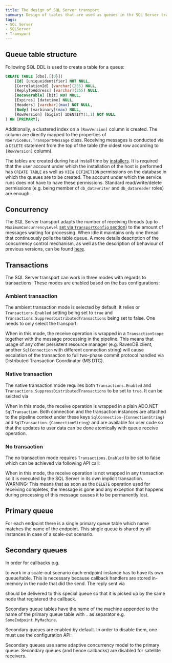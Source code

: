 ```yaml
---
title: The design of SQL Server transport
summary: Design of tables that are used as queues in thr SQL Server transport
tags:
- SQL Server
- SQLServer
- Transport
---
```


## Queue table structure

Following SQL DDL is used to create a table for a queue:

```SQL
CREATE TABLE [dbo].[{0}](
	[Id] [uniqueidentifier] NOT NULL,
	[CorrelationId] [varchar](255) NULL,
	[ReplyToAddress] [varchar](255) NULL,
	[Recoverable] [bit] NOT NULL,
	[Expires] [datetime] NULL,
	[Headers] [varchar](max) NOT NULL,
	[Body] [varbinary](max) NULL,
	[RowVersion] [bigint] IDENTITY(1,1) NOT NULL
) ON [PRIMARY];
```

Additionally, a clustered index on a `[RowVersion]` column is created. The column are directly mapped to the properties of `NServiceBus.TransportMessage` class. Receiving messages is conducted via a `DELETE` statement from the top of the table (the oldest row according to `[RowVersion]` column).

The tables are created during host install time by [installers](/nservicebus/operations/installers.md). It is required that the user account under which the installation of the host is performed has `CREATE TABLE` as well as `VIEW DEFINITION` permissions on the database in which the queues are to be created. The account under which the service runs does not have to have these permissions. Standard read/write/delete permissions (e.g. being member of `db_datawriter` and `db_datareader` roles) are enough.

## Concurrency

The SQL Server transport adapts the number of receiving threads (up to `MaximumConcurrencyLevel` [set via `TransportConfig` section](/nservicebus/msmq/transportconfig.md)) to the amount of messages waiting for processing. When idle it maintains only one thread that continuously polls the table queue. A more details description of the concurrency control mechanism, as well as the description of behaviour of previous versions, can be found [here](concurrency.md).

## Transactions

The SQL Server transport can work in three modes with regards to transactions. These modes are enabled based on the bus configurations:

### Ambient transaction

The ambient transaction mode is selected by default. It relies or `Transactions.Enabled` setting being set to `true` and `Transactions.SuppressDistributedTransactions` being set to false. One needs to only select the transport:

<!-- import sqlserver-config-transactionscope -->

When in this mode, the receive operation is wrapped in a `TransactionScope` together with the message processing in the pipeline. This means that usage of any other persistent resource manager (e.g. RavenDB client, another `SqlConnection` with different connection string) will cause escalation of the transaction to full two-phase commit protocol handled via Distributed Transaction Coordinator (MS DTC).

### Native transaction

The native transaction mode requires both `Transactions.Enabled` and `Transactions.SuppressDistributedTransactions` to be set to `true`. It can be selcted via

<!-- import sqlserver-config-native-transactions -->

When in this mode, the receive operation is wrapped in a plain ADO.NET `SqlTransaction`. Both connection and the transaction instances are attached to the pipeline context under these keys `SqlConnection-{ConnectionString}` and `SqlTransaction-{ConnectionString}` and are available for user code so that the updates to user data can be done atomically with queue receive operation.

### No transaction

The no transaction mode requires `Transactions.Enabled` to be set to false which can be achieved via following API call:

<!-- import sqlserver-config-no-transactions -->

When in this mode, the receive operation is not wrapped in any transaction so it is executed by the SQL Server in its own implicit transaction.
WARNING: This means that as soon as the `DELETE` operation used for receiving completes, the message is gone and any exception that happens during processing of this message causes it to be permanently lost.

## Primary queue

For each endpoint there is a single primary queue table which name matches the name of the endpoint. This single queue is shared by all instances in case of a scale-out scenario.

## Secondary queues

In order for callbacks e.g.

<!-- import sqlserver-config-callbacks -->

to work in a scale-out scenario each endpoint instance has to have its own queue/table. This is necessary because callback handlers are stored in-memory in the node that did the send. The reply sent via

<!-- import sqlserver-config-callbacks-reply -->

should be delivered to this special queue so that it is picked up by the same node that registered the callback.

Secondary queue tables have the name of the machine appended to the name of the primary queue table with `.` as separator e.g. `SomeEndpoint.MyMachine`.

Secondary queues are enabled by default. In order to disable them, one must use the configuration API:

<!-- import sqlserver-config-disable-secondaries -->

Secondary queues use same adaptive concurrency model to the primary queue. Secondary queues (and hence callbacks) are disabled for satellite receivers.
